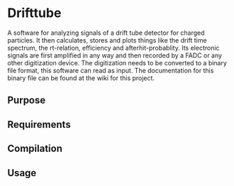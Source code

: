# Drifttube
A software for analyzing signals of a drift tube detector for charged particles. It then calculates, stores and plots things like the drift time spectrum, the rt-relation, efficiency and afterhit-probablity.
Its electronic signals are first amplified in any way and then recorded by a FADC or any other digitization device. The digitization needs to be converted to a binary file format, this software can read as input. The documentation for this binary file can be found at the wiki for this project.


## Purpose

## Requirements

## Compilation

## Usage
